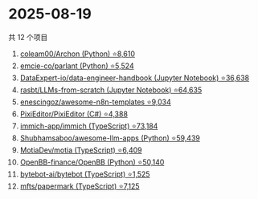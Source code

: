 # 2025-08-19

共 12 个项目

<!-- BEGIN GITHUB -->
<!-- 最后更新时间 2025-08-19 14:14:31 +0800 -->
1. [coleam00/Archon (Python) ⭐8,610](https://github.com/coleam00/Archon)
1. [emcie-co/parlant (Python) ⭐5,524](https://github.com/emcie-co/parlant)
1. [DataExpert-io/data-engineer-handbook (Jupyter Notebook) ⭐36,638](https://github.com/DataExpert-io/data-engineer-handbook)
1. [rasbt/LLMs-from-scratch (Jupyter Notebook) ⭐64,635](https://github.com/rasbt/LLMs-from-scratch)
1. [enescingoz/awesome-n8n-templates ⭐9,034](https://github.com/enescingoz/awesome-n8n-templates)
1. [PixiEditor/PixiEditor (C#) ⭐4,388](https://github.com/PixiEditor/PixiEditor)
1. [immich-app/immich (TypeScript) ⭐73,184](https://github.com/immich-app/immich)
1. [Shubhamsaboo/awesome-llm-apps (Python) ⭐59,439](https://github.com/Shubhamsaboo/awesome-llm-apps)
1. [MotiaDev/motia (TypeScript) ⭐6,409](https://github.com/MotiaDev/motia)
1. [OpenBB-finance/OpenBB (Python) ⭐50,140](https://github.com/OpenBB-finance/OpenBB)
1. [bytebot-ai/bytebot (TypeScript) ⭐1,525](https://github.com/bytebot-ai/bytebot)
1. [mfts/papermark (TypeScript) ⭐7,125](https://github.com/mfts/papermark)
<!-- END GITHUB -->